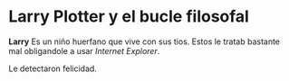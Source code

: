 # Larry Plotter y el bucle filosofal

**Larry** Es un niño huerfano que vive con sus tios.
Estos le tratab bastante mal obligandole a usar *Internet Explorer*.

Le detectaron felicidad.